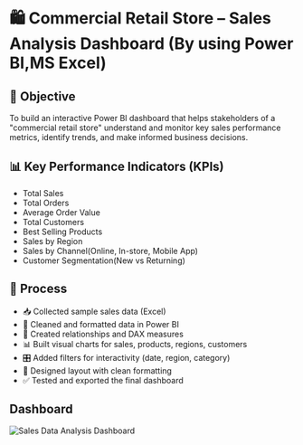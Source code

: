 # 🛍️ Commercial Retail Store – Sales Analysis Dashboard (By using Power BI,MS Excel)

## 🎯 Objective
To build an interactive Power BI dashboard that helps stakeholders of a "commercial retail store" understand and monitor key sales performance metrics, identify trends, and make informed business decisions.
## 📊 Key Performance Indicators (KPIs)
- Total Sales 
- Total Orders  
- Average Order Value 
- Total Customers 
- Best Selling Products 
- Sales by Region 
- Sales by Channel(Online, In-store, Mobile App)  
- Customer Segmentation(New vs Returning)
  
## 🔧 Process
- 📥 Collected sample sales data (Excel)
- 🧹 Cleaned and formatted data in Power BI
- 🔗 Created relationships and DAX measures
- 📊 Built visual charts for sales, products, regions, customers
- 🎛️ Added filters for interactivity (date, region, category)
- 🎨 Designed layout with clean formatting
- ✅ Tested and exported the final dashboard

## Dashboard
![Sales Data Analysis Dashboard](https://github.com/user-attachments/assets/4a97b30a-5b8a-47f7-9761-a890720105fb)
